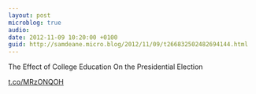 ```yaml
---
layout: post
microblog: true
audio: 
date: 2012-11-09 10:20:00 +0100
guid: http://samdeane.micro.blog/2012/11/09/t266832502482694144.html
---
```

The Effect of College Education On the Presidential Election

[t.co/MRzONQOH](http://t.co/MRzONQOH)
